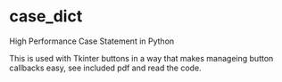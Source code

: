 # case_dict
 High Performance Case Statement in Python
 
 This is used with Tkinter buttons in a way that makes manageing button callbacks easy, see included pdf and read the code.
